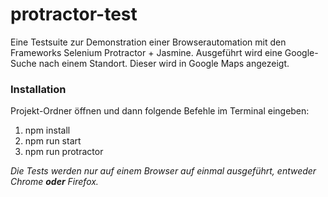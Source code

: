 # protractor-test
Eine Testsuite zur Demonstration einer Browserautomation mit den Frameworks Selenium Protractor + Jasmine. Ausgeführt wird eine Google-Suche nach einem Standort. Dieser wird in Google Maps angezeigt.

### Installation ###

Projekt-Ordner öffnen und dann folgende Befehle im Terminal eingeben:
1. npm install
2. npm run start
3. npm run protractor

_Die Tests werden nur auf einem Browser auf einmal ausgeführt, entweder Chrome **oder** Firefox._
